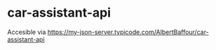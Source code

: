 # car-assistant-api


Accesible via  https://my-json-server.typicode.com/AlbertBaffour/car-assistant-api

